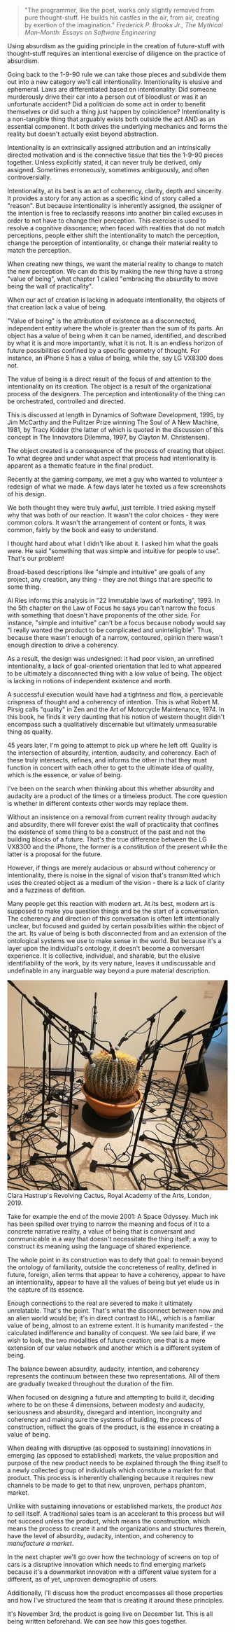 > "The programmer, like the poet, works only slightly removed from pure thought-stuff. He builds his castles in the air, from air, creating by exertion of the imagination."
*Frederick P. Brooks Jr., The Mythical Man-Month: Essays on Software Engineering*

Using absurdism as the guiding principle in the creation of future-stuff with thought-stuff requires an intentional exercise of diligence on the practice of absurdism.

Going back to the 1-9-90 rule we can take those pieces and subdivide them out into a new category we'll call intentionality. Intentionality is elusive and ephemeral.  Laws are differentiated based on intentionality:  Did someone murderously drive their car into a person out of bloodlust or was it an unfortunate accident? Did a politician do some act in order to benefit themselves or did such a thing just happen by coincidence? Intentionality is a non-tangible thing that arguably exists both outside the act AND as an essential component. It both drives the underlying mechanics and forms the reality but doesn't actually exist beyond abstraction. 

Intentionality is an extrinsically assigned attribution and an intrinsically directed motivation and is the connective tissue that ties the 1-9-90 pieces together.  Unless explicitly stated, it can never truly be derived, only assigned.  Sometimes erroneously, sometimes ambiguously, and often controversially.

Intentionality, at its best is an act of coherency, clarity, depth and sincerity. It provides a story for any action as a specific kind of story called a "reason". But because intentionality is inherently assigned, the assigner of the intention is free to  reclassify reasons into another bin called excuses in order to not have to change their perception.  This exercise is used to resolve a cognitive dissonance; when faced with realities that do not match perceptions, people either shift the intentionality to match the perception, change the perception of intentionality, or change their material reality to match the perception.

When creating new things, we want the material reality to change to match the new perception.  We can do this by making the new thing have a strong "value of being", what chapter 1 called "embracing the absurdity to move being the wall of practicality".

When our act of creation is lacking in adequate intentionality, the objects of that creation lack a value of being.  

"Value of being" is the attribution of existence as a disconnected, independent entity where the whole is greater than the sum of its parts. An object has a value of being when it can be named, identified, and described by what it is and more importantly, what it is not. It is an endless horizon of future possibilities confined by a specific geometry of thought. For instance, an iPhone 5 has a value of being, while the, say LG VX8300 does not. 

The value of being is a direct result of the focus of and attention to the intentionality on its creation. The object is a result of the organizational process of the designers. The perception and intentionality of the thing can be orchestrated, controlled and directed.

This is discussed at length in Dynamics of Software Development, 1995, by Jim McCarthy and the Pulitzer Prize winning The Soul of A New Machine, 1981, by Tracy Kidder (the latter of which is quoted in the discussion of this concept in The Innovators Dilemma, 1997, by Clayton M. Christensen).

The object created is a consequence of the process of creating that object. To what degree and under what aspect that process had intentionality is apparent as a thematic feature in the final product.

Recently at the gaming company, we met a guy who wanted to volunteer a redesign of what we made. A few days later he texted us a few screenshots of his design. 

We both thought they were truly awful, just terrible. I tried asking myself why that was both of our reaction. It wasn't the color choices - they were common colors. It wasn't the arrangement of content or fonts, it was common, fairly by the book and easy to understand.

I thought hard about what I didn't like about it. I asked him what the goals were.  He said "something that was simple and intuitive for people to use".  That's our problem!

Broad-based descriptions like "simple and intuitive" are goals of any project, any creation, any thing - they are not things that are specific to some thing.

Al Ries informs this analysis in "22 Immutable laws of marketing", 1993. In the 5th chapter on the Law of Focus he says you can't narrow the focus with something that doesn't have proponents of the other side. For instance, "simple and intuitive" can't be a focus because nobody would say "I really wanted the product to be complicated and unintelligible".  Thus, because there wasn't enough of a narrow, contoured, opinion there wasn't enough direction to drive a coherency.

As a result, the design was undesigned: it had poor vision, an unrefined intentionality, a lack of goal-oriented orientation that led to what appeared to be ultimately a disconnected thing with a low value of being. The object is lacking in notions of independent existence and worth.  

A successful execution would have had a tightness and flow, a percievable crispness of thought and a coherency of intention. This is what Robert M. Pirsig calls "quality" in Zen and the Art of Motorcycle Maintenance, 1974.  In this book, he finds it very daunting that his notion of western thought didn't encompass such a qualitatively discernable but ultimately unmeasurable thing as quality.

45 years later, I'm going to attempt to pick up where he left off. Quality is the intersection of absurdity, intention, audacity, and coherency. Each of these truly intersects, refines, and informs the other in that they must function in concert with each other to get to the ultimate idea of quality, which is the essence, or value of being.

I've been on the search when thinking about this whether absurdity and audacity are a product of the times or a timeless product. The core question is whether in different contexts other words may replace them.

Without an insistence on a removal from current reality through audacity and absurdity, there will forever exist the wall of practicality that confines the existence of some thing to be a construct of the past and not the building blocks of a future. That's the true difference between the LG VX8300 and the iPhone, the former is a constitution of the present while the latter is a proposal for the future.

However, if things are merely audacious or absurd without coherency or intentionality, there is noise in the signal of vision that's transmitted which uses the created object as a medium of the vision - there is a lack of clarity and a fuzziness of defition. 

Many people get this reaction with modern art. At its best, modern art is supposed to make you question things and be the start of a conversation. The coherency and direction of this conversation is often left intentionally unclear, but focused and guided by certain possibilities within the object of the art. Its value of being is both disconnected from and an extension of the ontological systems we use to make sense in the world.  But because it's a layer upon the individual's ontology, it doesn't become a conversant experience. It is collective, individual, and sharable, but the elusive identifiability of the work, by its very nature, leaves it undiscussable and undefinable in any inarguable way beyond a pure material description.

![rotating cactus](/assets/cactus.jpg)
Clara Hastrup's Revolving Cactus, Royal Academy of the Arts, London, 2019.

Take for example the end of the movie 2001: A Space Odyssey. Much ink has been spilled over trying to narrow the meaning and focus of it to a concrete narrative reality, a value of being that is conversant and communicable in a way that doesn't necessitate the thing itself; a way to construct its meaning using the language of shared experience.

The whole point in its construction was to defy that goal: to remain beyond the ontology of familiarity, outside the concreteness of reality, defined in future, foreign, alien terms that appear to have a coherency, appear to have an intentionality, appear to have all the values of being but yet elude us in the capture of its essence.

Enough connections to the real are severed to make it ultimately unrelatable. That's the point. That's what the disconnect between now and an alien world would be; it's in direct contrast to HAL, which is a familiar value of being, almost to an extreme extent. It is humanity manifested - the calculated indifference and banality of conquest.  We see laid bare, if we wish to look, the two modalities of future creation; one that is a mere extension of our value network and another which is a different system of being.

The balance beween absurdity, audacity, intention, and coherency represents the continuum between these two representations. All of them are gradually tweaked throughout the duration of the film.

When focused on designing a future and attempting to build it, deciding where to be on these 4 dimensions, between modesty and audacity, seriousness and absurdity, disregard and intention, incongruity and coherency and making sure the systems of building, the process of construction, reflect the goals of the product, is the essence in creating a value of being.

When dealing with disruptive (as opposed to sustaining) innovations in emerging (as opposed to established) markets, the value proposition and purpose of the new product needs to be explained through the thing itself to a newly collected group of individuals which constitute a market for that product. This process is inherently challenging because it requires new channels to be made to get to that new, unproven, perhaps phantom, market.

Unlike with sustaining innovations or established markets, the product *has to* sell itself. A traditional sales team is an accelerant to this process but will not succeed unless the product, which means the construction, which means the process to create it and the organizations and structures therein, have the level of absurdity, audacity, intention, and coherency to *manufacture a market*.

In the next chapter we'll go over how the technology of screens on top of cars is a disruptive innovation which needs to find emerging markets because it's a downmarket innovation with a different value system for a different, as of yet, unproven demographic of users.

Additionally, I'll discuss how the product encompasses all those properties and how I've structured the team that is creating it around these principles.

It's November 3rd, the product is going live on December 1st. This is all being written beforehand. We can see how this goes together.
